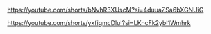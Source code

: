 https://youtube.com/shorts/bNvhR3XUscM?si=4duuaZSa6bXGNUiG

https://youtube.com/shorts/yxfigmcDluI?si=LKncFk2ybI1Wmhrk